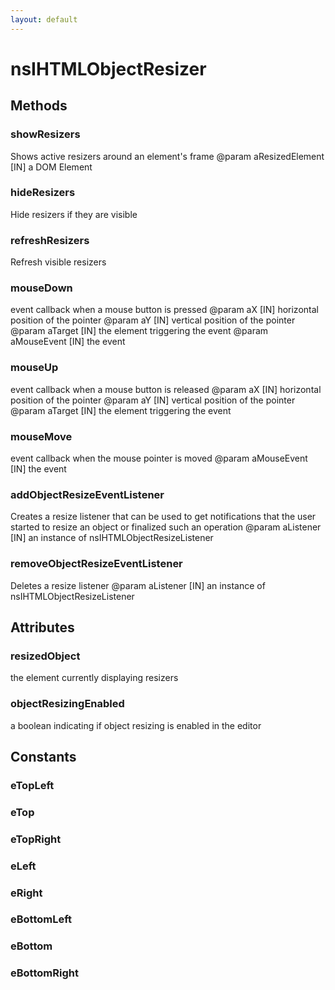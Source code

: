 ```yaml
---
layout: default
---
```


# nsIHTMLObjectResizer #

## Methods ##

### showResizers ###

Shows active resizers around an element's frame
@param aResizedElement [IN] a DOM Element


### hideResizers ###

Hide resizers if they are visible


### refreshResizers ###

Refresh visible resizers


### mouseDown ###

event callback when a mouse button is pressed
@param aX      [IN] horizontal position of the pointer
@param aY      [IN] vertical position of the pointer
@param aTarget [IN] the element triggering the event
@param aMouseEvent [IN] the event


### mouseUp ###

event callback when a mouse button is released
@param aX      [IN] horizontal position of the pointer
@param aY      [IN] vertical position of the pointer
@param aTarget [IN] the element triggering the event


### mouseMove ###

event callback when the mouse pointer is moved
@param aMouseEvent [IN] the event


### addObjectResizeEventListener ###

Creates a resize listener that can be used to get notifications
that the user started to resize an object or finalized such an operation
@param aListener [IN] an instance of nsIHTMLObjectResizeListener


### removeObjectResizeEventListener ###

Deletes a resize listener
@param aListener [IN] an instance of nsIHTMLObjectResizeListener


## Attributes ##

### resizedObject ###

the element currently displaying resizers


### objectResizingEnabled ###

a boolean indicating if object resizing is enabled in the editor


## Constants ##

### eTopLeft ###

### eTop ###

### eTopRight ###

### eLeft ###

### eRight ###

### eBottomLeft ###

### eBottom ###

### eBottomRight ###
